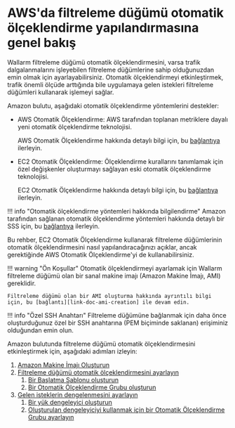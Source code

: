[link-doc-aws-as]:          https://docs.aws.amazon.com/autoscaling/plans/userguide/what-is-aws-auto-scaling.html
[link-doc-ec2-as]:          https://docs.aws.amazon.com/autoscaling/ec2/userguide/GettingStartedTutorial.html
[link-doc-as-faq]:          https://aws.amazon.com/autoscaling/faqs/

[link-doc-ami-creation]:    create-image.md
[link-doc-asg-guide]:       autoscaling-group-guide.md
[link-doc-lb-guide]:        load-balancing-guide.md
[link-doc-create-template]: autoscaling-group-guide.md#1-creating-a-launch-template
[link-doc-create-asg]:      autoscaling-group-guide.md#2-creating-an-auto-scaling-group
[link-doc-create-lb]:       load-balancing-guide.md#1-creating-a-load-balancer
[link-doc-set-up-asg]:      load-balancing-guide.md#2-setting-up-an-auto-scaling-group-for-using-the-created-balancer

# AWS'da filtreleme düğümü otomatik ölçeklendirme yapılandırmasına genel bakış

Wallarm filtreleme düğümü otomatik ölçeklendirmesini, varsa trafik dalgalanmalarını işleyebilen filtreleme düğümlerine sahip olduğunuzdan emin olmak için ayarlayabilirsiniz. Otomatik ölçeklendirmeyi etkinleştirmek, trafik önemli ölçüde arttığında bile uygulamaya gelen istekleri filtreleme düğümleri kullanarak işlemeyi sağlar.

Amazon bulutu, aşağıdaki otomatik ölçeklendirme yöntemlerini destekler:
*   AWS Otomatik Ölçeklendirme:
    AWS tarafından toplanan metriklere dayalı yeni otomatik ölçeklendirme teknolojisi.
    
    AWS Otomatik Ölçeklendirme hakkında detaylı bilgi için, bu [bağlantıya][link-doc-aws-as] ilerleyin.

*   EC2 Otomatik Ölçeklendirme:
    Ölçeklendirme kurallarını tanımlamak için özel değişkenler oluşturmayı sağlayan eski otomatik ölçeklendirme teknolojisi.
    
    EC2 Otomatik Ölçeklendirme hakkında detaylı bilgi için, bu [bağlantıya][link-doc-ec2-as] ilerleyin.
    
!!! info "Otomatik ölçeklendirme yöntemleri hakkında bilgilendirme"
    Amazon tarafından sağlanan otomatik ölçeklendirme yöntemleri hakkında detaylı bir SSS için, bu [bağlantıya][link-doc-as-faq] ilerleyin.

Bu rehber, EC2 Otomatik Ölçeklendirme kullanarak filtreleme düğümlerinin otomatik ölçeklendirmesini nasıl yapılandıracağınızı açıklar, ancak gerektiğinde AWS Otomatik Ölçeklendirme'yi de kullanabilirsiniz.

!!! warning "Ön Koşullar"
    Otomatik ölçeklendirmeyi ayarlamak için Wallarm filtreleme düğümü olan bir sanal makine imajı (Amazon Makine İmajı, AMI) gereklidir.
    
    Filtreleme düğümü olan bir AMI oluşturma hakkında ayrıntılı bilgi için, bu [bağlantı][link-doc-ami-creation] ile devam edin.

!!! info "Özel SSH Anahtarı"
    Filtreleme düğümüne bağlanmak için daha önce oluşturduğunuz özel bir SSH anahtarına (PEM biçiminde saklanan) erişiminiz olduğundan emin olun.

Amazon bulutunda filtreleme düğümü otomatik ölçeklendirmesini etkinleştirmek için, aşağıdaki adımları izleyin:

1.  [Amazon Makine İmajı Oluşturun](create-image.md)
1.  [Filtreleme düğümü otomatik ölçeklendirmesini ayarlayın][link-doc-asg-guide]
    1.  [Bir Başlatma Şablonu oluşturun][link-doc-create-template]
    2.  [Bir Otomatik Ölçeklendirme Grubu oluşturun][link-doc-create-asg]
1.  [Gelen isteklerin dengelenmesini ayarlayın][link-doc-lb-guide]
    1.  [Bir yük dengeleyici oluşturun][link-doc-create-lb]
    2.  [Oluşturulan dengeleyiciyi kullanmak için bir Otomatik Ölçeklendirme Grubu ayarlayın][link-doc-set-up-asg]